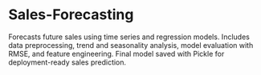 # Sales-Forecasting
Forecasts future sales using time series and regression models. Includes data preprocessing, trend and seasonality analysis, model evaluation with RMSE, and feature engineering. Final model saved with Pickle for deployment-ready sales prediction.
